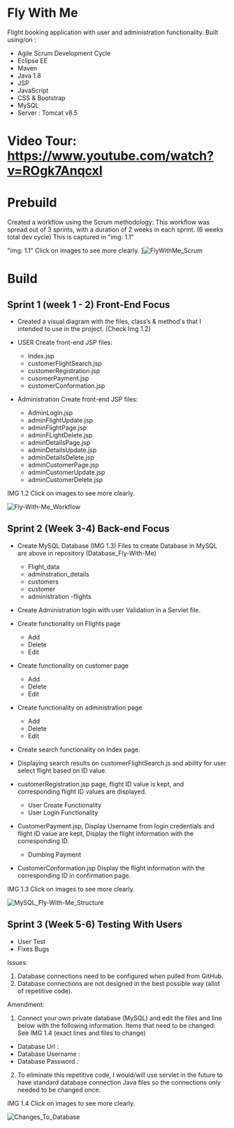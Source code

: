 # Fly With Me
Flight booking application with user and administration functionality. Built using/on :
- Agile Scrum Development Cycle
- Eclipse EE
-	Maven
-	Java 1.8
-	JSP
-	JavaScript
-	CSS & Bootstrap
-	MySQL
-	Server : Tomcat v8.5


# Video Tour:   https://www.youtube.com/watch?v=ROgk7AnqcxI


# Prebuild  
Created a workflow using the Scrum methodology: This workflow was spread out of 3 sprints, with a duration of 2 weeks in each sprint. (6 weeks total dev cycle)
This is captured in "img: 1.1"

"img: 1.1" Click on images to see more clearly. 
]![FlyWithMe_Scrum](https://user-images.githubusercontent.com/62908390/107108318-e14fa200-67eb-11eb-8502-4f73af6a2034.JPG)


# Build
## Sprint 1 (week 1 - 2) Front-End Focus
 - Created a visual diagram with the files, class’s & method's that I intended to use in the project. (Check Img 1.2)
 
 - 	USER Create front-end JSP files:
     - Index.jsp
     - customerFlightSearch.jsp
     - customerRegistration.jsp
     - cusomerPayment.jsp
     -	customerConformation.jsp
     
- 	Administration Create front-end JSP files:
    - AdminLogin.jsp
    -	adminFlightUpdate.jsp
    -	adminFlightPage.jsp
    -	adminFLightDelete.jsp
    -	adminDetailsPage.jsp
    -	adminDetailsUpdate.jsp
    -	adminDetailsDelete.jsp
    -	adminCustomerPage.jsp
    -	adminCustomerUpdate.jsp
    -	adminCustomerDelete.jsp




IMG 1.2 Click on images to see more clearly. 

![Fly-With-Me_Workflow](https://user-images.githubusercontent.com/62908390/107108324-e7de1980-67eb-11eb-8a56-e819c559427e.jpg)

## Sprint 2 (Week 3-4) Back-end Focus

-	Create MySQL Database (IMG 1.3) Files to create Database in MySQL are above in repository (Database_Fly-With-Me)
    -	Flight_data
      -	adminstration_details
    -	customers
      -	customer
    -	administration
	    -flights
      
-	Create Administration login with user Validation in a Servlet file.

- Create functionality on Flights page
    - Add
    -	Delete
    -	Edit
-	Create functionality on customer page
    -	Add
    -	Delete
    -	Edit
-	Create functionality on administration page
    -	Add
    -	Delete
    -	Edit
- Create search functionality on Index page.

-	Displaying search results on customerFlightSearch.js and ability for user select flight based on ID value.

-	customerRegistration.jsp page, flight ID value is kept, and corresponding flight ID values are displayed.
    -	User Create Functionality
    -	User Login Functionality
    
-	CustomerPayment.jsp, Display Username from login credentials and flight ID value are kept, Display the flight information with the corresponding ID.
    -	Dumbing Payment
-	CustomerConformation.jsp Display the flight information with the corresponding ID in confirmation page.


IMG 1.3 Click on images to see more clearly. 

![MySQL_Fly-With-Me_Structure](https://user-images.githubusercontent.com/62908390/107108372-355a8680-67ec-11eb-93e4-299e93a3bce7.JPG)


## Sprint 3 (Week 5-6) Testing With Users

- User Test
- Fixes Bugs

Issues:
1.	Database connections need to be configured when pulled from GitHub.
2.	Database connections are not designed in the best possible way (allot of repetitive code).

Amendment:
1.	Connect your own private database (MySQL) and edit the files and line below with the following information.
Items that need to be changed: See IMG 1.4 (exact lines and files to change)
-	Database Url :
-	Database Username :
-	Database Password :
2.	To eliminate this repetitive code, I would/will use servlet in the future to have standard database connection Java files so the connections only needed to be changed once.

IMG 1.4 Click on images to see more clearly. 

![Changes_To_Database](https://user-images.githubusercontent.com/62908390/107108312-d72da380-67eb-11eb-99a3-e09c825d9118.JPG)



